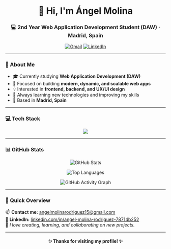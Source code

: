 <h1 align="center">👋 Hi, I'm Ángel Molina</h1>
<h3 align="center">💻 2nd Year Web Application Development Student (DAW) · Madrid, Spain</h3>

<p align="center">
  <a href="mailto:angelmolinarodriguez15@gmail.com"><img src="https://img.shields.io/badge/Gmail-D14836?style=flat&logo=gmail&logoColor=white" alt="Gmail" /></a>
  <a href="https://www.linkedin.com/in/angel-molina-rodriguez-78714b252/"><img src="https://img.shields.io/badge/LinkedIn-0077B5?style=flat&logo=linkedin&logoColor=white" alt="LinkedIn" /></a>
</p>

---

### 💫 About Me
- 🎓 Currently studying **Web Application Development (DAW)**  
- 🧠 Focused on building **modern, dynamic, and scalable web apps**  
- 💡 Interested in **frontend, backend, and UX/UI design**  
- 🚀 Always learning new technologies and improving my skills  
- 📍 Based in **Madrid, Spain**  

---

### 💻 Tech Stack

<p align="center">
  <img src="https://skillicons.dev/icons?i=cs,java,js,ts,html,css,react,angular,nodejs,astro,dotnet,firebase,mysql,mongodb,postgres,oracle,mariadb,apache,figma,canva" />
</p>

---

### 📊 GitHub Stats

<p align="center">
  <img src="https://github-readme-stats.vercel.app/api?username=amolrod&show_icons=true&theme=radical" alt="GitHub Stats" />
</p>

<p align="center">
  <img src="https://github-readme-stats.vercel.app/api/top-langs/?username=amolrod&layout=compact&theme=radical" alt="Top Languages" />
</p>

<p align="center">
  <img src="https://github-readme-activity-graph.vercel.app/graph?username=amolrod&bg_color=1a1b27&color=9f9f9f&line=ff6384&point=ffffff&area=true&hide_border=true" alt="GitHub Activity Graph" />
</p>

---

### 🌟 Quick Overview
📫 **Contact me:** [angelmolinarodriguez15@gmail.com](mailto:angelmolinarodriguez15@gmail.com)  
🔗 **LinkedIn:** [linkedin.com/in/angel-molina-rodriguez-78714b252](https://www.linkedin.com/in/angel-molina-rodriguez-78714b252/)  
💬 *I love creating, learning, and collaborating on new projects.*  

---

<h4 align="center">✨ Thanks for visiting my profile! ✨</h4>

